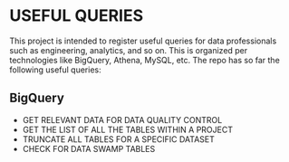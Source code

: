 # USEFUL QUERIES

This project is intended to register useful queries for data professionals such as engineering, analytics, and so on. This is organized per technologies like BigQuery, Athena, MySQL, etc. The repo has so far the following useful queries: 

## BigQuery

- GET RELEVANT DATA FOR DATA QUALITY CONTROL
- GET THE LIST OF ALL THE TABLES WITHIN A PROJECT
- TRUNCATE ALL TABLES FOR A SPECIFIC DATASET
- CHECK FOR DATA SWAMP TABLES
